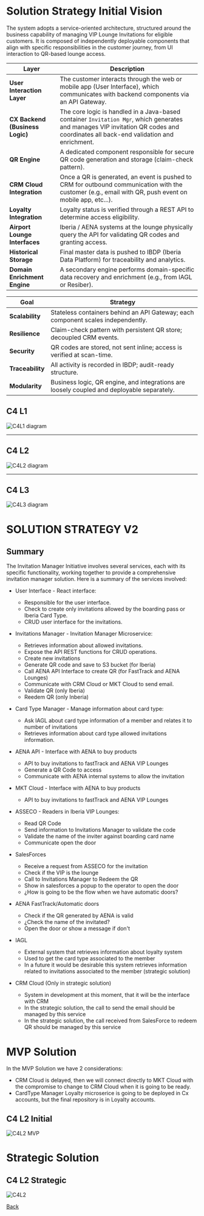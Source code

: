# Solution Strategy Initial Vision

The system adopts a service-oriented architecture, structured around the business capability of managing VIP Lounge Invitations for eligible customers. It is composed of independently deployable components that align with specific responsibilities in the customer journey, from UI interaction to QR-based lounge access.

| Layer                                 | Description                                                                                                                                                                       |
| ------------------------------------- | --------------------------------------------------------------------------------------------------------------------------------------------------------------------------------- |
| **User Interaction Layer**            | The customer interacts through the web or mobile app (User Interface), which communicates with backend components via an API Gateway.                                             |
| **CX Backend  (Business Logic)**      | The core logic is handled in a Java-based container `Invitation Mgr`, which generates and manages VIP invitation QR codes and coordinates all back-end validation and enrichment. |
| **QR Engine**                         | A dedicated component responsible for secure QR code generation and storage (claim-check pattern).                                                                                |
| **CRM Cloud Integration**             | Once a QR is generated, an event is pushed to CRM for outbound communication with the customer (e.g., email with QR, push event on mobile app, etc...).                           |
| **Loyalty Integration**               | Loyalty status is verified through a REST API to determine access eligibility.                                                                                                    |
| **Airport Lounge Interfaces**         | Iberia / AENA systems at the lounge physically query the API for validating QR codes and granting access.                                                                         |
| **Historical Storage**                | Final master data is pushed to IBDP (Iberia Data Platform) for traceability and analytics.                                                                                        |
| **Domain Enrichment Engine**          | A secondary engine performs domain-specific data recovery and enrichment (e.g., from IAGL or Resiber).                                                                            |


| Goal             | Strategy                                                                                   |
| ---------------- | ------------------------------------------------------------------------------------------ |
| **Scalability**  | Stateless containers behind an API Gateway; each component scales independently.           |
| **Resilience**   | Claim-check pattern with persistent QR store; decoupled CRM events.                        |
| **Security**     | QR codes are stored, not sent inline; access is verified at scan-time.                     |
| **Traceability** | All activity is recorded in IBDP; audit-ready structure.                                   |
| **Modularity**   | Business logic, QR engine, and integrations are loosely coupled and deployable separately. |



## C4 L1
![C4L1 diagram](./diagrams/VIPLoungeInvitation-C4%20L1.png "C4L1 diagram")

---

## C4 L2
![C4L2 diagram](./diagrams/VIPLoungeInvitation-C4%20L2.png "C4L2 diagram")

---

## C4 L3
![C4L3 diagram](./diagrams/VIPLoungeInvitation-C4%20L3.png "C4L3 diagram")


# SOLUTION STRATEGY V2

## Summary
The Invitation Manager Initiative involves several services, each with its specific functionality, working together to provide a comprehensive invitation manager solution. Here is a summary of the services involved:

- User Interface - React interface:
    - Responsible for the user interface.
    - Check to create only invitations allowed by the boarding pass or Iberia Card Type.
    - CRUD user interface for the invitations.
    

- Invitations Manager - Invitation Manager Microservice:
    - Retrieves information about allowed invitations.
    - Expose the API REST functions for CRUD operations.
    - Create new invitations
    - Generate QR code and save to S3 bucket (for Iberia)
    - Call AENA API Interface to create QR (for FastTrack and AENA Lounges)
    - Communicate with CRM Cloud or MKT Cloud to send email.
    - Validate QR (only Iberia)
    - Reedem QR (only Inberia)


- Card Type Manager - Manage information about card type:
    - Ask IAGL about card type information of a member and relates it to number of invitations
    - Retrieves information about card type allowed invitations information.
    

- AENA API - Interface with AENA to buy products
    - API to buy invitations to fastTrack and AENA VIP Lounges
    - Generate a QR Code to access
    - Communicate with AENA internal systems to allow the invitation
 
- MKT Cloud - Interface with AENA to buy products
    - API to buy invitations to fastTrack and AENA VIP Lounges

- ASSECO - Readers in Iberia VIP Lounges:
    - Read QR Code
    - Send information to Invitations Manager to validate the code
    - Validate the name of the inviter against boarding card name
    - Communicate open the door

- SalesForces
    - Receive a request from ASSECO for the invitation
    - Check if the VIP is the lounge
    - Call to Invitations Manager to Redeem the QR
    - Show in salesforces a popup to the operator to open the door
    - ¿How is going to be the flow when we have automatic doors?

- AENA FastTrack/Automatic doors
    - Check if the QR generated by AENA is valid
    - ¿Check the name of the invitated?
    - Open the door or show a message if don't

- IAGL 
    - External system that retrieves information about loyalty system
    - Used to get the card type associated to the member
    - In a future it would be desirable this system retrieves information related to invitations associated to the member (strategic solution)

- CRM Cloud (Only in strategic solution)
    - System in development at this moment, that it will be the interface with CRM
    - In the strategic solution, the call to send the email should be managed by this service
    - In the strategic solution, the call received from SalesForce to redeem QR should be managed by this service

    


# MVP Solution

In the MVP Solution we have 2 considerations:
- CRM Cloud is delayed, then we will connect directly to MKT Cloud with the compromise to change to CRM Cloud when it is going to be ready.
- CardType Manager Loyalty microserice is going to be deployed in Cx accounts, but the final repository is in Loyalty accounts.

## C4 L2 Initial
![C4L2 MVP](./diagrams/Invitation-C4-L2-Initial.svg "C4L2 MVP")


# Strategic Solution
## C4 L2 Strategic
![C4L2](./diagrams/Invitation-C4-L2-Strategic.svg "C4L2")


[Back](../README.md)

